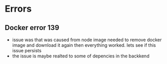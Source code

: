 # Errors

## Docker error 139

- issue was that was caused from node image needed to remove docker image and download it again then everything worked. lets see if this issue persists
- the issue is maybe realted to some of depencies in the backkend
